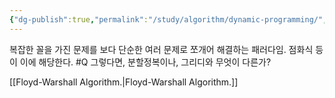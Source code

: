 ```yaml
---
{"dg-publish":true,"permalink":"/study/algorithm/dynamic-programming/","created":"2023-12-04T23:04:08.000+09:00","updated":"2025-01-14T15:33:43.000+09:00"}
---
```


복잡한 꼴을 가진 문제를 보다 단순한 여러 문제로 쪼개어 해결하는 패러다임. 점화식 등이 이에 해당한다. #Q 그렇다면, 분할정복이나, 그리디와 무엇이 다른가?

[[Floyd-Warshall Algorithm.\|Floyd-Warshall Algorithm.]]
